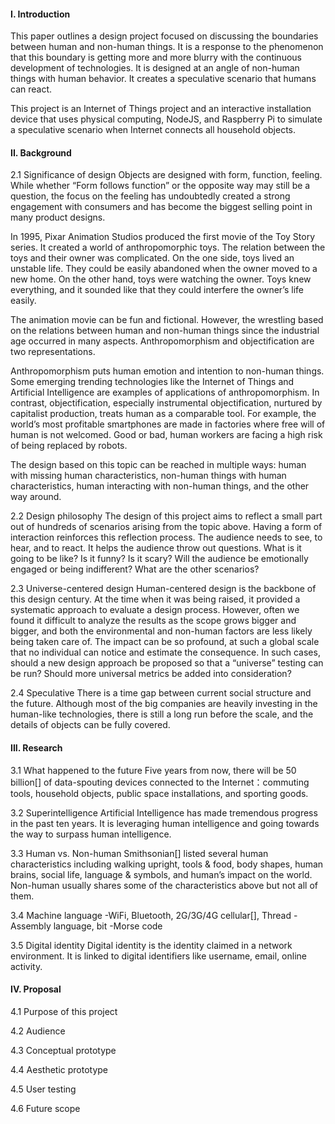 
#### I. Introduction

This paper outlines a design project focused on discussing the boundaries between human and non-human things. It is a response to the phenomenon that this boundary is getting more and more blurry with the continuous development of technologies. It is designed at an angle of non-human things with human behavior. It creates a speculative scenario that humans can react. 

This project is an Internet of Things project and an interactive installation device that uses physical computing, NodeJS, and Raspberry Pi to simulate a speculative scenario when Internet connects all household objects. 

#### II. Background

2.1 Significance of design
Objects are designed with form, function, feeling. While whether “Form follows function” or the opposite way may still be a question, the focus on the feeling has undoubtedly created a strong engagement with consumers and has become the biggest selling point in many product designs. 

In 1995, Pixar Animation Studios produced the first movie of the Toy Story series. It created a world of anthropomorphic toys. The relation between the toys and their owner was complicated. On the one side, toys lived an unstable life. They could be easily abandoned when the owner moved to a new home. On the other hand, toys were watching the owner. Toys knew everything, and it sounded like that they could interfere the owner’s life easily. 

The animation movie can be fun and fictional. However, the wrestling based on the relations between human and non-human things since the industrial age occurred in many aspects. Anthropomorphism and objectification are two representations. 

Anthropomorphism puts human emotion and intention to non-human things. Some emerging trending technologies like the Internet of Things and Artificial Intelligence are examples of applications of anthropomorphism. In contrast, objectification, especially instrumental objectification, nurtured by capitalist production, treats human as a comparable tool. For example, the world’s most profitable smartphones are made in factories where free will of human is not welcomed. Good or bad, human workers are facing a high risk of being replaced by robots.

The design based on this topic can be reached in multiple ways: human with missing human characteristics, non-human things with human characteristics, human interacting with non-human things, and the other way around. 

2.2 Design philosophy
The design of this project aims to reflect a small part out of hundreds of scenarios arising from the topic above. Having a form of interaction reinforces this reflection process. The audience needs to see, to hear, and to react. It helps the audience throw out questions. What is it going to be like? Is it funny? Is it scary? Will the audience be emotionally engaged or being indifferent? What are the other scenarios? 

2.3 Universe-centered design
Human-centered design is the backbone of this design century. At the time when it was being raised, it provided a systematic approach to evaluate a design process. However, often we found it difficult to analyze the results as the scope grows bigger and bigger, and both the environmental and non-human factors are less likely being taken care of. The impact can be so profound, at such a global scale that no individual can notice and estimate the consequence. In such cases, should a new design approach be proposed so that a “universe” testing can be run? Should more universal metrics be added into consideration? 

2.4 Speculative
There is a time gap between current social structure and the future. Although most of the big companies are heavily investing in the human-like technologies, there is still a long run before the scale, and the details of objects can be fully covered. 

#### III. Research

3.1 What happened to the future
Five years from now, there will be 50 billion[] of data-spouting devices connected to the Internet：commuting tools, household objects, public space installations, and sporting goods.

3.2 Superintelligence
Artificial Intelligence has made tremendous progress in the past ten years. It is leveraging human intelligence and going towards the way to surpass human intelligence. 

3.3 Human vs. Non-human
Smithsonian[] listed several human characteristics including walking upright, tools & food, body shapes, human brains, social life, language & symbols, and human’s impact on the world. Non-human usually shares some of the characteristics above but not all of them.

3.4 Machine language
-WiFi, Bluetooth, 2G/3G/4G cellular[], Thread
-Assembly language, bit
-Morse code

3.5 Digital identity
Digital identity is the identity claimed in a network environment. It is linked to digital identifiers like username, email, online activity.

#### IV. Proposal

4.1 Purpose of this project

4.2 Audience

4.3 Conceptual prototype

4.4 Aesthetic prototype

4.5 User testing

4.6 Future scope


